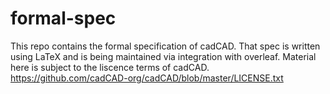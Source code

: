 # formal-spec

This repo contains the formal specification of cadCAD. That spec is written using LaTeX and is being maintained via integration with overleaf. Material here is subject to the liscence terms of cadCAD. https://github.com/cadCAD-org/cadCAD/blob/master/LICENSE.txt

